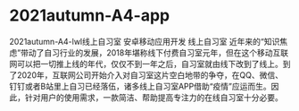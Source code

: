 # 2021autumn-A4-app
2021autumn-A4-lwl线上自习室 安卓移动应用开发 线上自习室 近年来的“知识焦虑”带动了自习行业的发展，2018年堪称线下付费自习室元年，但在这个移动互联网可以把一切推上线的年代，仅仅不到一年之后，自习室就由线下改到了线上。到了2020年，互联网公司开始介入对自习室这片空白地带的争夺，在QQ、微信、钉钉或者B站里上自习已经落伍，诸多线上自习室APP借助“疫情”应运而生。因此，针对用户的使用需求，一款简洁、帮助提高专注力的在线自习室十分必要。
